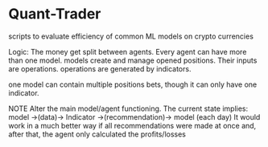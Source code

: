 # Quant-Trader
scripts to evaluate efficiency of common ML models on crypto currencies


Logic:
The money get split between agents.
Every agent can have more than one model.
models create and manage opened positions. Their inputs are operations.
operations are generated by indicators.

one model can contain multiple positions bets, though it can only have one indicator.

NOTE
Alter the main model/agent functioning.
The current state implies: model ->(data)-> Indicator ->(recommendation)-> model (each day)
It would work in a much better way if all recommendations were made at once and, after that, the agent only calculated the profits/losses